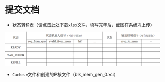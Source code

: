 # 提交文档

- 状态转移表（请[点击此处](https://gitee.com/comp2008/comp2008-handouts/raw/master/状态转移表.xlsx)下载`xlsx`文件，填写完毕后，截图在系统内上传）

![image-20200330153253405](part5.assets/image-20200330153253405.png)

- `Cache.v`文件和创建的IP核文件（blk_mem_gen_0.xci）
